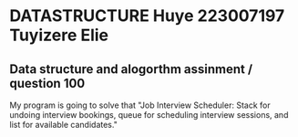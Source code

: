 # DATASTRUCTURE Huye 223007197 Tuyizere Elie

## Data structure and alogorthm assinment / question 100
My program is going to solve that "Job Interview Scheduler: Stack for undoing interview bookings, queue for 
scheduling interview sessions, and list for available candidates."
